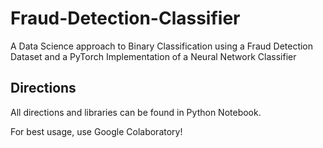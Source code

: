 # Fraud-Detection-Classifier
A Data Science approach to Binary Classification using a Fraud Detection Dataset and a PyTorch Implementation of a Neural Network Classifier 

## Directions
All directions and libraries can be found in Python Notebook.

For best usage, use Google Colaboratory!

